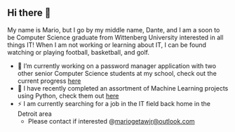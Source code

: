 ## Hi there 👋

My name is Mario, but I go by my middle name, Dante, and I am a soon to be Computer Science graduate from Wittenberg University interested in all things IT! When I am not working or learning about IT, I can be found watching or playing football, basketball, and golf.
  
- 🔭 I’m currently working on a password manager application with two other senior Computer Science students at my school, check out the current progress [here](https://github.com/MarioDanteGetawJr/Senior-Capstone---Password-Manager)
- 🌱 I have recently completed an assortment of Machine Learning projects using Python, check them out [here](https://github.com/MarioDanteGetawJr/Machine-Learning-Projects)
- ⚡ I am currently searching for a job in the IT field back home in the Detroit area
    - Please contact if interested @mariogetawjr@outlook.com

<!--
**MarioDanteGetawJr/MarioDanteGetawJr** is a ✨ _special_ ✨ repository because its `README.md` (this file) appears on your GitHub profile.

Here are some ideas to get you started:

- 🔭 I’m currently working on ...
- 🌱 I’m currently learning ...
- 👯 I’m looking to collaborate on ...
- 🤔 I’m looking for help with ...
- 💬 Ask me about ...
- 📫 How to reach me: ...
- 😄 Pronouns: ...
- ⚡ Fun fact: ...
-->
